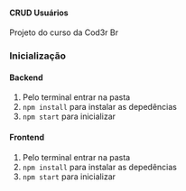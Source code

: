 #### CRUD Usuários
Projeto do curso da Cod3r Br

### Inicialização
#### Backend
1. Pelo terminal entrar na pasta
2. `npm install` para instalar as depedências
3. `npm start` para inicializar

#### Frontend
1. Pelo terminal entrar na pasta
2. `npm install` para instalar as depedências
3. `npm start` para inicializar

